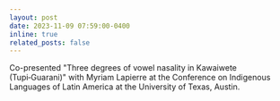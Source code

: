 ```yaml
---
layout: post
date: 2023-11-09 07:59:00-0400
inline: true
related_posts: false
---
```


Co-presented "Three degrees of vowel nasality in Kawaiwete (Tupi‑Guarani)" with Myriam Lapierre at the Conference on Indigenous Languages of Latin America at the University of Texas, Austin.
